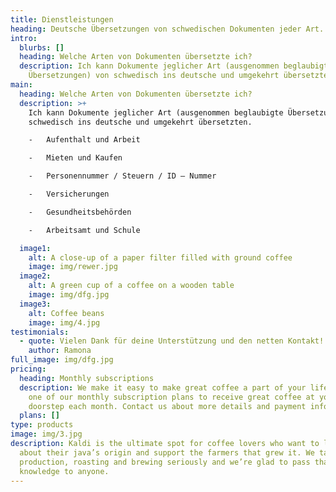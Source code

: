 ```yaml
---
title: Dienstleistungen
heading: Deutsche Übersetzungen von schwedischen Dokumenten jeder Art.
intro:
  blurbs: []
  heading: Welche Arten von Dokumenten übersetzte ich?
  description: Ich kann Dokumente jeglicher Art (ausgenommen beglaubigte
    Übersetzungen) von schwedisch ins deutsche und umgekehrt übersetzten.
main:
  heading: Welche Arten von Dokumenten übersetzte ich?
  description: >+
    Ich kann Dokumente jeglicher Art (ausgenommen beglaubigte Übersetzungen) von
    schwedisch ins deutsche und umgekehrt übersetzten.

    -	Aufenthalt und Arbeit

    -	Mieten und Kaufen

    -	Personennummer / Steuern / ID – Nummer

    -	Versicherungen

    -	Gesundheitsbehörden

    -	Arbeitsamt und Schule

  image1:
    alt: A close-up of a paper filter filled with ground coffee
    image: img/rewer.jpg
  image2:
    alt: A green cup of a coffee on a wooden table
    image: img/dfg.jpg
  image3:
    alt: Coffee beans
    image: img/4.jpg
testimonials:
  - quote: Vielen Dank für deine Unterstützung und den netten Kontakt! Vi ses
    author: Ramona
full_image: img/dfg.jpg
pricing:
  heading: Monthly subscriptions
  description: We make it easy to make great coffee a part of your life. Choose
    one of our monthly subscription plans to receive great coffee at your
    doorstep each month. Contact us about more details and payment info.
  plans: []
type: products
image: img/3.jpg
description: Kaldi is the ultimate spot for coffee lovers who want to learn
  about their java’s origin and support the farmers that grew it. We take coffee
  production, roasting and brewing seriously and we’re glad to pass that
  knowledge to anyone.
---
```

